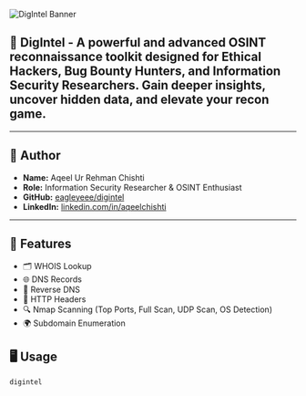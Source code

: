 ![DigIntel Banner](https://ucarecdn.com/68cbf751-302b-4789-9f06-291c1cd3dd7f/Screenshot_20250616_2344220.png)

## 🔎 **DigIntel** - A powerful and advanced OSINT reconnaissance toolkit designed for **Ethical Hackers**, **Bug Bounty Hunters**, and **Information Security Researchers**. Gain deeper insights, uncover hidden data, and elevate your recon game.

---

## 👤 Author

- **Name:** Aqeel Ur Rehman Chishti  
- **Role:** Information Security Researcher & OSINT Enthusiast  
- **GitHub:** [eagleyeee/digintel](https://github.com/eagleyeee/digintel)  
- **LinkedIn:** [linkedin.com/in/aqeelchishti](https://linkedin.com/in/aqeelchishti)  

---

## 🧰 Features

- 🗂️ WHOIS Lookup  
- 🌐 DNS Records  
- 🔁 Reverse DNS  
- 🧾 HTTP Headers  
- 🔍 Nmap Scanning (Top Ports, Full Scan, UDP Scan, OS Detection)  
- 🌍 Subdomain Enumeration

## 🖥️ Usage
```bash
digintel

